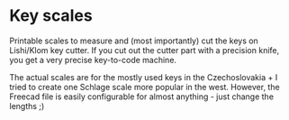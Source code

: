 # Key scales
Printable scales to measure and (most importantly) cut the keys on Lishi/Klom key cutter.
If you cut out the cutter part with a precision knife, you get a very precise key-to-code machine.

The actual scales are for the mostly used keys in the Czechoslovakia + I tried to create one Schlage scale more popular in the west. However, the Freecad file is easily configurable for almost anything - just change the lengths ;)
